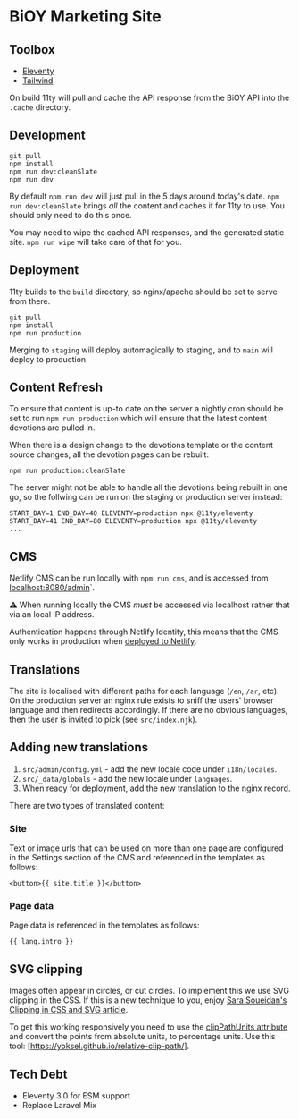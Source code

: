 # BiOY Marketing Site

## Toolbox

- [Eleventy](https://11ty.dev)
- [Tailwind](https://tailwindcss.com)

On build 11ty will pull and cache the API response from the BiOY API into the `.cache`
directory.

## Development

```
git pull
npm install
npm run dev:cleanSlate
npm run dev
```

By default `npm run dev` will just pull in the 5 days around today's date.
`npm run dev:cleanSlate` brings _all_ the content and caches it for 11ty to use. You
should only need to do this once.

You may need to wipe the cached API responses, and the generated static site.
`npm run wipe` will take care of that for you.

## Deployment

11ty builds to the `build` directory, so nginx/apache should be set to serve from there.

```
git pull
npm install
npm run production
```

Merging to `staging` will deploy automagically to staging, and to `main` will deploy to
production.

## Content Refresh

To ensure that content is up-to date on the server a nightly cron should be set to run
`npm run production` which will ensure that the latest content devotions are pulled in.

When there is a design change to the devotions template or the content source changes, all
the devotion pages can be rebuilt:

```
npm run production:cleanSlate
```

The server might not be able to handle all the devotions being rebuilt in one go, so the
follwing can be run on the staging or production server instead:

```
START_DAY=1 END_DAY=40 ELEVENTY=production npx @11ty/eleventy
START_DAY=41 END_DAY=80 ELEVENTY=production npx @11ty/eleventy
...
```

## CMS

Netlify CMS can be run locally with `npm run cms`, and is accessed from
[localhost:8080/admin](http://localhost:8080/admin)`.

⚠️ When running locally the CMS _must_ be accessed via localhost rather that via an local
IP address.

Authentication happens through Netlify Identity, this means that the CMS only works in
production when [deployed to Netlify](https://bioy-marketing.netlify.app/).

## Translations

The site is localised with different paths for each language (`/en`, `/ar`, etc). On the
production server an nginx rule exists to sniff the users' browser language and then
redirects accordingly. If there are no obvious languages, then the user is invited to pick
(see `src/index.njk`).

## Adding new translations

1. `src/admin/config.yml` - add the new locale code under `i18n/locales`.
2. `src/_data/globals` - add the new locale under `languages`.
3. When ready for deployment, add the new translation to the nginx record.

There are two types of translated content:

### Site

Text or image urls that can be used on more than one page are configured in the Settings
section of the CMS and referenced in the templates as follows:

```
<button>{{ site.title }}</button>
```

### Page data

Page data is referenced in the templates as follows:

```
{{ lang.intro }}
```

## SVG clipping

Images often appear in circles, or cut circles. To implement this we use SVG clipping in
the CSS. If this is a new technique to you, enjoy
[Sara Soueidan's Clipping in CSS and SVG article](https://www.sarasoueidan.com/blog/css-svg-clipping/).

To get this working responsively you need to use the
[clipPathUnits attribute](https://www.sarasoueidan.com/blog/css-svg-clipping/#clippathunits)
and convert the points from absolute units, to percentage units. Use this tool:
[https://yoksel.github.io/relative-clip-path/].

## Tech Debt

- Eleventy 3.0 for ESM support
- Replace Laravel Mix
